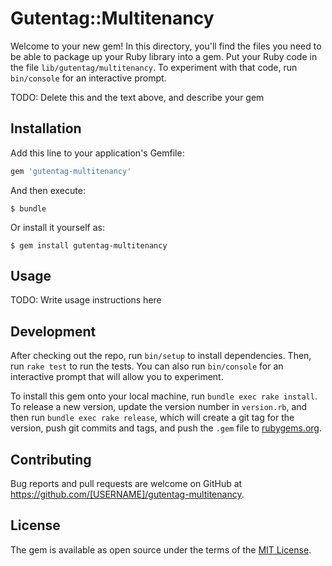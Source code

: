 # Gutentag::Multitenancy

Welcome to your new gem! In this directory, you'll find the files you need to be able to package up your Ruby library into a gem. Put your Ruby code in the file `lib/gutentag/multitenancy`. To experiment with that code, run `bin/console` for an interactive prompt.

TODO: Delete this and the text above, and describe your gem

## Installation

Add this line to your application's Gemfile:

```ruby
gem 'gutentag-multitenancy'
```

And then execute:

    $ bundle

Or install it yourself as:

    $ gem install gutentag-multitenancy

## Usage

TODO: Write usage instructions here

## Development

After checking out the repo, run `bin/setup` to install dependencies. Then, run `rake test` to run the tests. You can also run `bin/console` for an interactive prompt that will allow you to experiment.

To install this gem onto your local machine, run `bundle exec rake install`. To release a new version, update the version number in `version.rb`, and then run `bundle exec rake release`, which will create a git tag for the version, push git commits and tags, and push the `.gem` file to [rubygems.org](https://rubygems.org).

## Contributing

Bug reports and pull requests are welcome on GitHub at https://github.com/[USERNAME]/gutentag-multitenancy.


## License

The gem is available as open source under the terms of the [MIT License](http://opensource.org/licenses/MIT).

